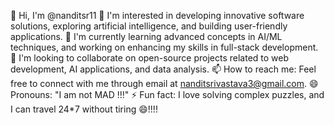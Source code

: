 👋 Hi, I'm @nanditsr11
👀 I'm interested in developing innovative software solutions, exploring artificial intelligence, and building user-friendly applications.
🌱 I'm currently learning advanced concepts in AI/ML techniques, and working on enhancing my skills in full-stack development.
💞️ I'm looking to collaborate on open-source projects related to web development, AI applications, and data analysis.
📫 How to reach me: Feel free to connect with me through email at nanditsrivastava3@gmail.com.
😄 Pronouns: "I am not MAD !!!"
⚡ Fun fact: I love solving complex puzzles, and I can travel 24*7 without tiring 😄!!!!
<!---
nanditsr11/nanditsr11 is a ✨ special ✨ repository because its `README.md` (this file) appears on your GitHub profile.
You can click the Preview link to take a look at your changes.
--->
